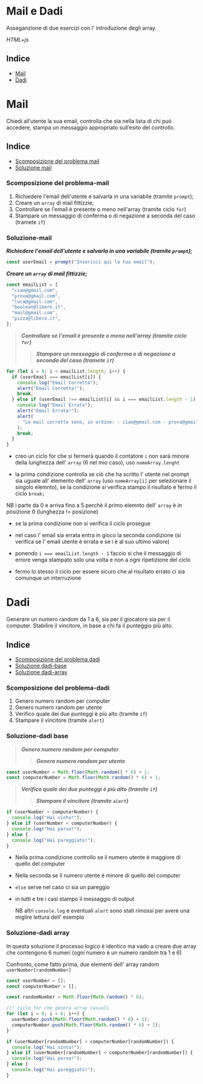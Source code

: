 # Mail e Dadi

Asseganzione di due esercizi con l' introduzione degli array.

_HTML+js_

## Indice

- [Mail](#mail)
- [Dadi](#dadi)

# Mail

Chiedi all’utente la sua email,
controlla che sia nella lista di chi può accedere,
stampa un messaggio appropriato sull’esito del controllo.

## Indice

- [Scomposizione del problema mail ](#scomposizione-del-problema-mail)
- [Soluzione mail](#soluzione-mail)

### Scomposizione del problema-mail

1. Richiedere l'email dell'utente e salvarla in una variabile (tramite `prompt`);
2. Creare un `array` di mail fittizzie;
3. Controllare se l'email è presente o meno nell'array (tramite ciclo `for`)
4. Stampare un messaggio di conferma o di negazione a seconda del caso (tramete `if`)

### Soluzione-mail

**_Richiedere l'email dell'utente e salvarla in una variabile (tramite `prompt`);_**

```js
const userEmail = prompt("Inserisci qui la tua email");
```

**_Creare un `array` di mail fittizzie;_**

```js
const emailList = [
  "ciao@gmail.com",
  "prova@gmail.com",
  "luca@gmail.com",
  "boolean@libero.it",
  "mail@gmail.com",
  "pizza@libero.it",
];
```

> **_Controllare se l'email è presente o meno nell'array (tramite ciclo `for`)_**
>
> > **_Stampare un messaggio di conferma o di negazione a seconda del caso (tramete `if`)_**

```js
for (let i = 0; i < emailList.length; i++) {
  if (userEmail === emailList[i]) {
    console.log("Email Corretta");
    alert("Email Corretta!");
    break;
  } else if (userEmail !== emailList[i] && i === emailList.length - 1) {
    console.log("Email Errata");
    alert("Email Errata!");
    alert(
      "Le mail corrette sono, in ordine: - ciao@gmail.com - prova@gmail.com - luca@gmail.com - boolean@libero.it - mail@gmail.com - pizza@libero.it"
    );
    break;
  }
}
```

- creo un ciclo for che si fermerà quando il contatore `i` non sarà minore della lunghezza dell' `array` (6 nel mio caso), uso `nomeArray.lenght`

- la prima condizione controlla se ciò che ha scritto l' utente nel prompt sia uguale all' elemento dell' `array` (uso `nomeArray[i]` per selezionare il singolo elemnto), se la condizione si verifica stampo il risultato e fermo il ciclo `break;`

NB i parte da 0 e arriva fino a 5 perchè il primo elemnto dell' `array` è in posizione 0 (lunghezza != posizione)

- se la prima condizione non si verifica il ciclo prosegue

- nel caso l' email sia errata entra in gioco la seconda condizione (si verifica se l' email utente è errata e se i è al suo ultimo valore)

- ponendo `i === emailList.length - 1` faccio si che il messaggio di errore venga stampato solo una volta e non a ogni ripetizione del ciclo

- fermo lo stesso il ciclo per essere sicuro che al risultato errato ci sia comunque un interruzione

# Dadi

Generare un numero random da 1 a 6, sia per il giocatore sia per il computer.
Stabilire il vincitore, in base a chi fa il punteggio più alto.

## Indice

- [Scomposizione del problema dadi ](#scomposizione-del-problema-dadi)
- [Soluzione dadi-base](#soluzione-dadi-base)
- [Soluzione dadi-array](#soluzione-dadi-array)

### Scomposizione del problema-dadi

1. Genero numero random per computer
2. Genero numero random per utente
3. Verifico quale dei due punteggi è più alto (tramite `if`)
4. Stampare il vincitore (tramite `alert`)

### Soluzione-dadi base

> **_Genero numero random per computer_**
>
> > **_Genero numero random per utente_**

```js
const userNumber = Math.floor(Math.random() * 6) + 1;
const computerNumber = Math.floor(Math.random() * 6) + 1;
```

> **_Verifico quale dei due punteggi è più alto (tramite `if`)_**
>
> > **_Stampare il vincitore (tramite `alert`)_**

```js
if (userNumber > computerNumber) {
  console.log("Hai vinto!");
} else if (userNumber < computerNumber) {
  console.log("Hai perso!");
} else {
  console.log("Hai pareggiato!");
}
```

- Nella prima condizione controllo se il numero utente è maggiore di quello del computer
- Nella seconda se il numero utente è minore di quello del computer
- `else` serve nel caso ci sia un pareggio
- in tutti e tre i casi stampo il messaggio di output

  NB altri `console.log` e eventuali `alert` sono stati rimossi per avere una miglire lettura dell' esempio

### Soluzione-dadi array

In questa soluzione il processo logico è identico ma vado a creare due array che contengono 6 numeri (ogni numero è un numero random tra 1 e 6)

Confronto, come fatto prima, due elementi dell' array random `userNumber[randomNumber] `

```js
const userNumber = [];
const computerNumber = [];

const randomNumber = Math.floor(Math.random() * 6);

//! ciclo for che genera array casuali
for (let i = 0; i < 6; i++) {
  userNumber.push(Math.floor(Math.random() * 6) + 1);
  computerNumber.push(Math.floor(Math.random() * 6) + 1);
}

if (userNumber[randomNumber] > computerNumber[randomNumber]) {
  console.log("Hai vinto!");
} else if (userNumber[randomNumber] < computerNumber[randomNumber]) {
  console.log("Hai perso!");
} else {
  console.log("Hai pareggiato!");
}
```
